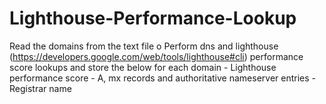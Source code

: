 # Lighthouse-Performance-Lookup
Read the domains from the text file o Perform dns and lighthouse (https://developers.google.com/web/tools/lighthouse#cli) performance score lookups and store the below for each domain - Lighthouse performance score - A, mx records and authoritative nameserver entries - Registrar name
